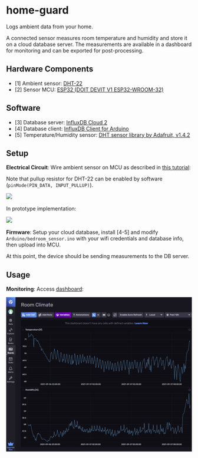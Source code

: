 # home-guard
Logs ambient data from your home.

A connected sensor measures room temperature and humidity and store it on a cloud database server.
The measurements are available in a dashboard for monitoring and can be exported for post-processing.

## Hardware Components

- [1] Ambient sensor: [DHT-22](https://www.sparkfun.com/datasheets/Sensors/Temperature/DHT22.pdf)
- [2] Sensor MCU: [ESP32 (DOIT DEVIT V1 ESP32-WROOM-32)](https://www.amazon.com/ESP32-WROOM-32-Development-ESP-32S-Bluetooth-Arduino/dp/B084KWNMM4)

## Software

- [3] Database server: [InfluxDB Cloud 2](https://www.influxdata.com/products/influxdb-cloud/)
- [4] Database client: [InfluxDB Client for Arduino](https://github.com/tobiasschuerg/InfluxDB-Client-for-Arduino)
- [5] Temperature/Humidity sensor: [DHT sensor library by Adafruit, v1.4.2](https://github.com/adafruit/DHT-sensor-library)

## Setup

**Electrical Circuit**: Wire ambient sensor on MCU as described in [this tutorial](https://howtomechatronics.com/tutorials/arduino/dht11-dht22-sensors-temperature-and-humidity-tutorial-using-arduino/):

Note that pullup resistor for DHT-22 can be enabled by software (`pinMode(PIN_DATA, INPUT_PULLUP)`).

![](https://howtomechatronics.com/wp-content/uploads/2016/01/DHT22-DHT11-Circuit-Schematics.png)

In prototype implementation:

<img src="img/circuit.png" width="500" />

**Firmware**: Setup your cloud database, install [4-5] and modify `Arduino/bedroom_sensor.ino` with your wifi credentials and database info, then upload into MCU.

At this point, the device should be sending measurements to the DB server.

## Usage

**Monitoring**: Access [dashboard](https://us-west-2-1.aws.cloud2.influxdata.com/orgs/0663d579077b3eb6/dashboards/07adfaa51af92000?lower=now%28%29%20-%201h):

<img src="img/dashboard_influxdb.PNG" width="600" />
